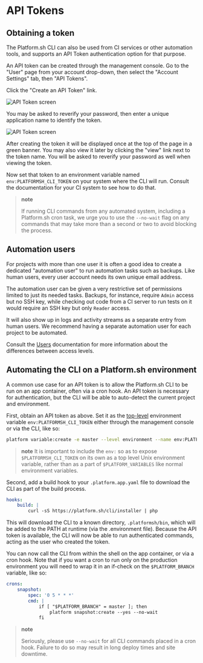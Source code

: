 # API Tokens

## Obtaining a token

The Platform.sh CLI can also be used from CI services or other automation tools, and supports an API Token authentication option for that purpose.

An API token can be created through the management console. Go to the "User" page from your account drop-down, then select the "Account Settings" tab, then "API Tokens".

Click the "Create an API Token" link. 

![API Token screen](/images/management-console/account-api-tokens-new.png)

You may be asked to reverify your password, then enter a unique application name to identify the token.

![API Token screen](/images/management-console/account-api-tokens-edit.png)

After creating the token it will be displayed once at the top of the page in a green banner.  You may also view it later by clicking the "view" link next to the token name.  You will be asked to reverify your password as well when viewing the token.

Now set that token to an environment variable named `env:PLATFORMSH_CLI_TOKEN` on your system where the CLI will run.  Consult the documentation for your CI system to see how to do that.

> **note**
>
> If running CLI commands from any automated system, including a Platform.sh cron task, we urge you to use the `--no-wait` flag on any commands that may take more than a second or two to avoid blocking the process.

## Automation users

For projects with more than one user it is often a good idea to create a dedicated "automation user" to run automation tasks such as backups. Like human users, every user account needs its own unique email address.
 
The automation user can be given a very restrictive set of permissions limited to just its needed tasks. Backups, for instance, require `Admin` access but no SSH key, while checking out code from a CI server to run tests on it would require an SSH key but only `Reader` access.
 
It will also show up in logs and activity streams as a separate entry from human users. We recommend having a separate automation user for each project to be automated.
 
Consult the [Users](/administration/users.md) documentation for more information about the differences between access levels.

## Automating the CLI on a Platform.sh environment

A common use case for an API token is to allow the Platform.sh CLI to be run on an app container, often via a cron hook.  An API token is necessary for authentication, but the CLI will be able to auto-detect the current project and environment.

First, obtain an API token as above.  Set it as the [top-level](https://docs.platform.sh/development/variables.html#top-level-environment-variables) environment variable `env:PLATFORMSH_CLI_TOKEN` either through the management console or via the CLI, like so:

```bash
platform variable:create -e master --level environment --name env:PLATFORMSH_CLI_TOKEN --sensitive true --value 'your API token'
```
> **note**
> It is important to include the `env:` so as to expose `$PLATFORMSH_CLI_TOKEN` on its own as a top level Unix environment variable, rather than as a part of `$PLATFORM_VARIABLES` like normal environment variables.

Second, add a build hook to your `.platform.app.yaml` file to download the CLI as part of the build process.

```yaml
hooks:
    build: |
        curl -sS https://platform.sh/cli/installer | php
```

This will download the CLI to a known directory, `.platformsh/bin`, which will be added to the PATH at runtime (via the .environment file). Because the API token is available, the CLI will now be able to run authenticated commands, acting as the user who created the token.

You can now call the CLI from within the shell on the app container, or via a cron hook.  Note that if you want a cron to run only on the production environment you will need to wrap it in an if-check on the `$PLATFORM_BRANCH` variable, like so:

```yaml
crons:
    snapshot:
        spec: '0 5 * * *'
        cmd: |
            if [ "$PLATFORM_BRANCH" = master ]; then
                platform snapshot:create --yes --no-wait
            fi
```

> **note**
>
> Seriously, please use `--no-wait` for all CLI commands placed in a cron hook. Failure to do so may result in long deploy times and site downtime.
